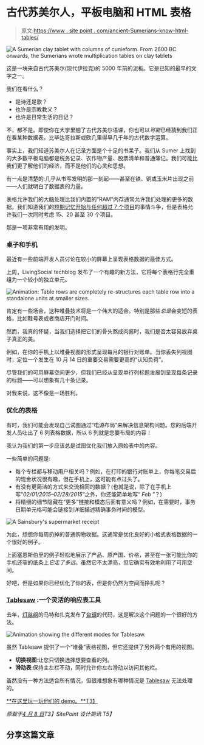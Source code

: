 # 古代苏美尔人，平板电脑和 HTML 表格

> 原文:[https://www . site point . com/ancient-Sumerians-know-html-tables/](https://www.sitepoint.com/ancient-sumerians-knew-html-tables/)

![A Sumerian clay tablet with columns of cunieform. From 2600 BC onwards, the Sumerians wrote multiplication tables on clay tablets ](../Images/53ee4d7348420b4887bbc22246cce0d4.png)

这是一块来自古代苏美尔(现代伊拉克)的 5000 年前的泥板。它是已知的最早的文字之一。

我们在看什么？

*   是诗还是歌？
*   也许是宗教教义？
*   也许是日常生活的日记？

不，都不是。即使你在大学里翘了古代苏美尔语课，你也可以*可能*已经猜到我们正在看某种数据表。比毕达哥拉斯或欧几里得早几千年的古代数字运算。

事实上，我们知道苏美尔人在记录方面是个十足的书呆子。我们从 Sumer 上找到的大多数平板电脑都是税务记录、农作物产量、股票清单和普通簿记。我们可能比我们更了解他们的经济，而不是他们的心灵和思想。

有一点是清楚的:几乎从书写发明的那一刻起——甚至在铁、铜或玉米片出现之前——人们就明白了数据表的力量。

表格允许我们的大脑处理比我们内置的“RAM”内存通常允许我们处理的更多的数据。我们知道我们的[短期记忆开始与任何超过 7 个项目](http://www.huffingtonpost.com/jane-g-goldberg-phd/memory-test-_b_801102.html?)的事情斗争，但是表格允许我们一次同时考虑 15、20 甚至 30 个项目。

那是一项非常有用的发明。

### 桌子和手机

最近有一些前端开发人员讨论在较小的屏幕上呈现表格数据的最佳方式。

上周，LivingSocial techblog 发布了一个有趣的新方法，它将每个表格行完全重组为一个较小的独立单元。

![Animation: Table rows are completely re-structures each table row into a standalone units at smaller sizes.](../Images/34874984ec9b3d5f76b25a40202e4f92.png)

肯定有一些场合，这种堆叠技术将是一个伟大的适合。特别是那些*总是*会变短的表格，比如鞋号表或者商店开门时间。

然而，我真的怀疑，当我们选择把它们的骨头熬成肉酱时，我们是否太容易放弃桌子真正的美。

例如，在你的手机上以堆叠视图的形式呈现每月的银行对账单。当你丢失列视图时，定位一个发生在 10 月 14 日的重要交易需要更高的“认知负荷”。

尽管我们的可用屏幕空间更少，但我们已经从呈现单行列标题发展到呈现每条记录的标题——可以想象有几十条记录。

对我来说，这不像是一场胜利。

### 优化的表格

有时，我们可能会发现自己试图通过“电源布局”来解决信息架构问题。您的后端开发人员吐出了 6 列表格数据，所以 6 列就是您要布局的内容！

我认为我们的第一步应该总是试图优化我们放入原始表中的内容。

一些简单的问题是:

*   每个专栏都与移动用户相关吗？例如，在打印的银行对账单上，你每笔交易后的现金状况很有趣，但在手机上，这可能有点过头了。
*   有没有更简洁的方式来交流相同的数据？(也就是说，除了在手机上写“*02/01/2015–02/28/2015*”之外，你还能简单地写“ *Feb* ”？)
*   将精细的细节隐藏在“更多”链接和模态后面有意义吗？例如，在需要时，事务日期单元格可能会链接到详细描述精确事务时间的模型。

![A Sainsbury's supermarket receipt ](../Images/d29d7c51655d32bac1d2ef88d68a0149.png)

为此，想想你每周扔掉的普通购物收据。这通常是优化良好的小格式表格数据的一个很好的例子。

上面塞恩斯伯里的例子轻松地展示了产品、原产国、价格，甚至在一张可能比你的手机还窄的纸条上*它走了多远*。虽然它不太漂亮，但它确实有效地利用了可用空间。

好吧，但是如果你已经优化了你的表，但是你仍然为空间而挣扎呢？

### [Tablesaw](http://www.filamentgroup.com/lab/tablesaw.html) :一个灵活的响应表工具

去年，[灯丝组](http://www.filamentgroup.com/)的马特和扎克发布了[台锯](http://www.filamentgroup.com/lab/tablesaw.html)的代码，这是解决这个问题的一个很好的方法。

![Animation showing the different modes for Tablesaw.](../Images/a0780460a8575869b74e70fbebe1867f.png)

虽然 Tablesaw 提供了一个“堆叠”表格视图，但它还提供了另外两个有用的视图。

*   **切换视图**:让您只切换选择想要查看的列。
*   **滑动表**:保持主左栏不动，同时允许你左右滑动以访问其他栏。

虽然没有一种方法适合所有情况，但很难想象有哪种情况是 [Tablesaw](http://www.filamentgroup.com/lab/tablesaw.html) 无法处理的。

[**在这里玩一玩他们的 demo。**T3】](http://filamentgroup.github.io/tablesaw/demo/stack.html)

*原载于[4 月 8 日](https://sitepointdotcom.createsend.com/campaigns/reports/viewCampaign.aspx?d=y&c=07F8D0DDA3BB4029&ID=8C397747830FE1FC&temp=False)T3】SitePoint 设计简讯 T5】*

## 分享这篇文章